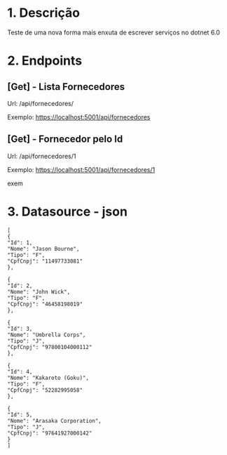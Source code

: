 # 1. Descrição

Teste de uma nova forma mais enxuta de escrever serviços no dotnet 6.0

# 2. Endpoints

## [Get] - Lista Fornecedores

Url: /api/fornecedores/

Exemplo: [https://localhost:5001/api/fornecedores](https://localhost:5001/api/fornecedores)

## [Get] - Fornecedor pelo Id

Url: /api/fornecedores/1

Exemplo: [https://localhost:5001/api/fornecedores/1](https://localhost:5001/api/fornecedores/1)

exem

# 3. Datasource - json

```
[
{
"Id": 1,
"Nome": "Jason Bourne",
"Tipo": "F",
"CpfCnpj": "11497733081"
},

{
"Id": 2,
"Nome": "John Wick",
"Tipo": "F",
"CpfCnpj": "46458198019"
},

{
"Id": 3,
"Nome": "Umbrella Corps",
"Tipo": "J",
"CpfCnpj": "97800104000112"
},

{
"Id": 4,
"Nome": "Kakaroto (Goku)",
"Tipo": "F",
"CpfCnpj": "52282995058"
},

{
"Id": 5,
"Nome": "Arasaka Corporation",
"Tipo": "J",
"CpfCnpj": "97641927000142"
}
]

```

